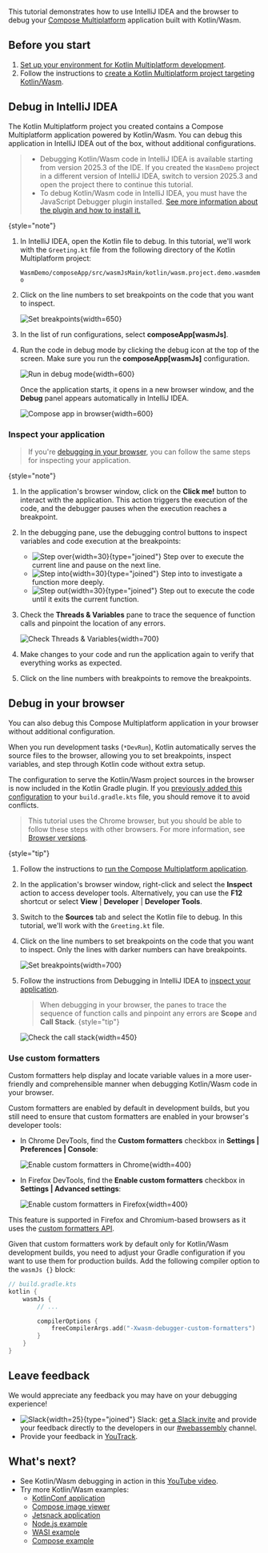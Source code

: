 [//]: # (title: Debug Kotlin/Wasm code)

<primary-label ref="beta"/> 

This tutorial demonstrates how to use IntelliJ IDEA and the browser 
to debug your [Compose Multiplatform](https://www.jetbrains.com/lp/compose-multiplatform/)
application built with Kotlin/Wasm.

## Before you start

1. [Set up your environment for Kotlin Multiplatform development](https://www.jetbrains.com/help/kotlin-multiplatform-dev/quickstart.html#set-up-the-environment).
2. Follow the instructions to [create a Kotlin Multiplatform project targeting Kotlin/Wasm](wasm-get-started.md#create-a-project).

## Debug in IntelliJ IDEA

The Kotlin Multiplatform project you created contains a Compose Multiplatform application powered by Kotlin/Wasm.
You can debug this application
in IntelliJ IDEA out of the box, without additional configurations.

> * Debugging Kotlin/Wasm code in IntelliJ IDEA is available starting from version 2025.3 of the IDE. If you created the
> `WasmDemo` project in a different version of IntelliJ IDEA, switch to version 2025.3 and open the project there 
> to continue this tutorial.
> * To debug Kotlin/Wasm code in IntelliJ IDEA, you must have the JavaScript Debugger plugin installed. [See more information
> about the plugin and how to install it.](https://www.jetbrains.com/help/idea/debugging-javascript-in-chrome.html#ws_js_debugging_chrome_before_you_start)
>
{style="note"}

1. In IntelliJ IDEA, open the Kotlin file to debug. In this tutorial, we'll work with the `Greeting.kt` file from the following directory
   of the Kotlin Multiplatform project:

   `WasmDemo/composeApp/src/wasmJsMain/kotlin/wasm.project.demo.wasmdemo`

2. Click on the line numbers to set breakpoints on the code that you want to inspect.

   ![Set breakpoints](wasm-breakpoints-intellij.png){width=650}

3. In the list of run configurations, select **composeApp[wasmJs]**.
4. Run the code in debug mode by clicking the debug icon at the top of the screen. Make sure
   you run the **composeApp[wasmJs]** configuration.

   ![Run in debug mode](wasm-debug-run-configurations.png){width=600}

   Once the application starts, it opens in a new browser window, and the **Debug** panel appears automatically in IntelliJ IDEA.

   ![Compose app in browser](wasm-composeapp-browser.png){width=600}

### Inspect your application

> If you're [debugging in your browser](#debug-in-your-browser), you can follow the same steps for inspecting your application.
>
{style="note"}

1. In the application's browser window, click on the **Click me!** button to interact with the application. This action triggers the execution of the
   code, and the debugger pauses when the execution reaches a breakpoint.

2. In the debugging pane, use the debugging control buttons to inspect variables and code execution at the breakpoints:
    * ![Step over](wasm-debug-step-over.png){width=30}{type="joined"} Step over to execute the current line and pause on the next line.
    * ![Step into](wasm-debug-step-into.png){width=30}{type="joined"} Step into to investigate a function more deeply.
    * ![Step out](wasm-debug-step-out.png){width=30}{type="joined"} Step out to execute the code until it exits the current function.

3. Check the **Threads & Variables** pane to trace the sequence of function calls and pinpoint the location of any errors.

   ![Check Threads & Variables](wasm-debug-panes-intellij.png){width=700}

4. Make changes to your code and run the application again to verify that everything works as expected.
5. Click on the line numbers with breakpoints to remove the breakpoints.

## Debug in your browser

You can also debug this Compose Multiplatform application
in your browser without additional configuration. 

When you run development tasks (`*DevRun`), Kotlin automatically serves the source files to the browser,
allowing you to set breakpoints, inspect variables,
and step through Kotlin code without extra setup.

The configuration to serve the Kotlin/Wasm project sources in the browser is now included in the Kotlin Gradle plugin.
If you [previously added this configuration](whatsnew2220.md#support-for-debugging-in-browsers-without-configuration)
to your `build.gradle.kts` file, you should remove it to avoid conflicts.

> This tutorial uses the Chrome browser, but you should be able to follow these steps with other browsers. For more information,
> see [Browser versions](wasm-configuration.md#browser-versions).
>
{style="tip"}

1. Follow the instructions to [run the Compose Multiplatform application](wasm-get-started.md#run-the-application).

2. In the application's browser window, right-click and select the **Inspect** action to access developer tools.
   Alternatively, you can use the **F12** shortcut or select **View** | **Developer** | **Developer Tools**.

3. Switch to the **Sources** tab and select the Kotlin file to debug. In this tutorial, we'll work with the `Greeting.kt` file.

4. Click on the line numbers to set breakpoints on the code that you want to inspect. Only the lines
   with darker numbers can have breakpoints.

   ![Set breakpoints](wasm-breakpoints-browser.png){width=700}

5. Follow the instructions from Debugging in IntelliJ IDEA to [inspect your application](#inspect-your-application).

   > When debugging in your browser, the panes to trace the sequence of function
   > calls and pinpoint any errors are **Scope** and **Call Stack**.
   {style="tip"}

   ![Check the call stack](wasm-debug-scope.png){width=450}

### Use custom formatters

Custom formatters help display and locate variable values in a more user-friendly and comprehensible manner when debugging Kotlin/Wasm code
in your browser.

Custom formatters are enabled by default in development builds, but
you still need to ensure that custom formatters are enabled in your browser's developer tools:

* In Chrome DevTools, find the **Custom formatters** checkbox in **Settings | Preferences | Console**:

  ![Enable custom formatters in Chrome](wasm-custom-formatters-chrome.png){width=400}

* In Firefox DevTools, find the **Enable custom formatters** checkbox in **Settings | Advanced settings**:

  ![Enable custom formatters in Firefox](wasm-custom-formatters-firefox.png){width=400}

This feature is supported in Firefox and Chromium-based browsers as
it uses the [custom formatters API](https://firefox-source-docs.mozilla.org/devtools-user/custom_formatters/index.html).

Given that custom formatters work by default only for Kotlin/Wasm development builds,
you need to adjust your Gradle configuration if you want to use them for production builds.
Add the following compiler option to the `wasmJs {}` block:

```kotlin
// build.gradle.kts
kotlin {
    wasmJs {
        // ...

        compilerOptions {
            freeCompilerArgs.add("-Xwasm-debugger-custom-formatters")
        }
    }
}
```

## Leave feedback

We would appreciate any feedback you may have on your debugging experience!

* ![Slack](slack.svg){width=25}{type="joined"} Slack: [get a Slack invite](https://surveys.jetbrains.com/s3/kotlin-slack-sign-up) and provide your feedback directly to the developers in our [#webassembly](https://kotlinlang.slack.com/archives/CDFP59223) channel.
* Provide your feedback in [YouTrack](https://youtrack.jetbrains.com/issue/KT-56492).

## What's next?

* See Kotlin/Wasm debugging in action in this [YouTube video](https://www.youtube.com/watch?v=t3FUWfJWrjU&t=2703s).
* Try more Kotlin/Wasm examples:
  * [KotlinConf application](https://github.com/JetBrains/kotlinconf-app)
  * [Compose image viewer](https://github.com/JetBrains/compose-multiplatform/tree/master/examples/imageviewer)
  * [Jetsnack application](https://github.com/JetBrains/compose-multiplatform/tree/master/examples/jetsnack)
  * [Node.js example](https://github.com/Kotlin/kotlin-wasm-nodejs-template)
  * [WASI example](https://github.com/Kotlin/kotlin-wasm-wasi-template)
  * [Compose example](https://github.com/Kotlin/kotlin-wasm-compose-template)
